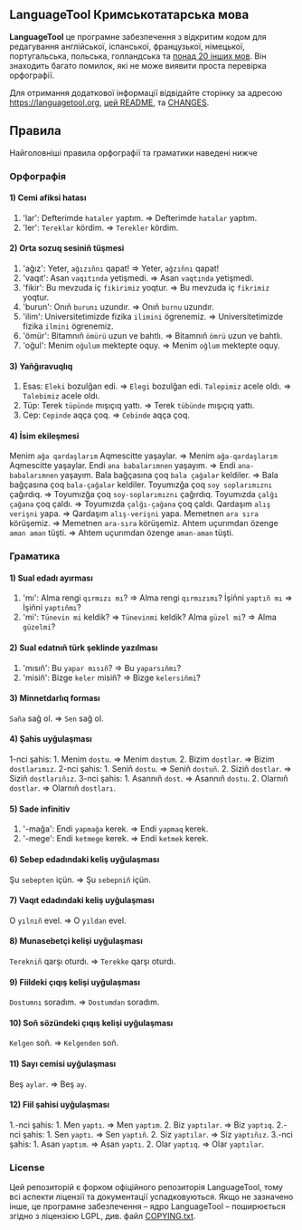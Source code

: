 ## LanguageTool Кримськотатарська мова

**LanguageTool** це програмне забезпечення з відкритим кодом для редагування англійської, іспанської, французької, німецької,
португальська, польська, голландська та [понад 20 інших мов](https://languagetool.org/languages/).
Він знаходить багато помилок, які не може виявити проста перевірка орфографії.

Для отримання додаткової інформації відвідайте сторінку за адресою https://languagetool.org,
[цей README](https://github.com/languagetool-org/languagetool/blob/master/languagetool-standalone/README.md),
та [CHANGES](https://github.com/languagetool-org/languagetool/blob/master/languagetool-standalone/CHANGES.md).

## Правила

Найголовніші правила орфографії та граматики наведені нижче

### Орфографія

#### 1) Cemi afiksi hatası
  1. 'lar':
    Defterimde `hataler` yaptım. => Defterimde `hatalar` yaptım.
  3. 'ler':
    `Tereklar` kördim. => `Terekler` kördim.


#### 2) Orta sozuq sesiniñ tüşmesi
  1. 'ağız':
    Yeter, `ağızıñnı` qapat! => Yeter, `ağzıñnı` qapat!
  2. 'vaqıt':
    Asan `vaqıtında` yetişmedi. => Asan `vaqtında` yetişmedi.
  3. 'fikir':
    Bu mevzuda iç `fikirimiz` yoqtur. => Bu mevzuda iç `fikrimiz` yoqtur. 
  4. 'burun':
    Onıñ `burunı` uzundır. => Onıñ `burnu` uzundır. 
  5. 'ilim':
    Universitetimizde fizika `ilimini` ögrenemiz. => Universitetimizde fizika `ilmini` ögrenemiz.
  6. 'ömür':
    Bitamnıñ `ömürü` uzun ve bahtlı. => Bitamnıñ `ömrü` uzun ve bahtlı. 
  7. 'oğul':
    Menim `oğulum` mektepte oquy. => Menim `oğlum` mektepte oquy. 

#### 3) Yañğıravuqlıq
  1. Esas:
    `Eleki` bozulğan edi. => `Elegi` bozulğan edi.
    `Talepimiz` acele oldı. => `Talebimiz` acele oldı.
  2. Tüp:
     Terek `tüpünde` mışıçıq yattı. => Terek `tübünde` mışıçıq yattı.
  3. Cep:
     `Cepinde` aqça çoq. => `Cebinde` aqça çoq.


#### 4) İsim ekileşmesi
Menim `ağa qardaşlarım` Aqmescitte yaşaylar. => Menim `ağa-qardaşlarım` Aqmescitte yaşaylar.
Endi `ana babalarımnen` yaşayım. => Endi `ana-babalarımnen` yaşayım.
Bala bağçasına çoq `bala çağalar` keldiler. => Bala bağçasına çoq `bala-çağalar` keldiler.
Toyumızğa çoq `soy soplarımıznı` çağırdıq. => Toyumızğa çoq `soy-soplarımıznı` çağırdıq.
Toyumızda `çalğı çağana` çoq çaldı. => Toyumızda `çalğı-çağana` çoq çaldı.
Qardaşım `alış verişni` yapa. => Qardaşım `alış-verişni` yapa.
Memetnen `ara sıra` körüşemiz. => Memetnen `ara-sıra` körüşemiz.
Ahtem uçurımdan özenge `aman aman` tüşti. => Ahtem uçurımdan özenge `aman-aman` tüşti. 

### Граматика

#### 1) Sual edadı ayırması
  1. 'mı':
    Alma rengi `qırmızı mı`? => Alma rengi `qırmızımı`?
    İşiñni `yaptıñ mı` => İşiñni `yaptıñmı`?
  3. 'mi':
     `Tünevin mi` keldik? => `Tünevinmi` keldik?
     Alma `güzel mi`? => Alma `güzelmi`?

#### 2) Sual edatnıñ türk şeklinde yazılması
  1. 'mısıñ':
    Bu `yapar mısıñ`? => Bu `yaparsıñmı`?
  2. 'misiñ':
     Bizge `keler` misiñ? => Bizge `kelersiñmi`?

#### 3) Minnetdarlıq forması
`Saña` sağ ol. => `Sen` sağ ol.

#### 4) Şahis uyğulaşması
  1-nci şahis:
    1. Menim `dostu`. => Menim `dostum`.
    2. Bizim `dostlar`. => Bizim `dostlarımız`.
  2-nci şahis:
    1. Seniñ `dostu`. => Seniñ `dostuñ`.
    2. Siziñ `dostlar`. => Siziñ `dostlarıñız`.
  3-nci şahis:
    1. Asannıñ `dost`. => Asannıñ `dostu`.
    2. Olarnıñ `dostlar`. => Olarnıñ `dostları`.

#### 5) Sade infinitiv
  1. '-mağa':
    Endi `yapmağa` kerek. => Endi `yapmaq` kerek.
  2. '-mege':
     Endi `ketmege` kerek. => Endi `ketmek` kerek.

#### 6) Sebep edadındaki keliş uyğulaşması
Şu `sebepten` içün. => Şu `sebepniñ` içün.

#### 7) Vaqıt edadındaki keliş uyğulaşması
O `yılnıñ` evel. => O `yıldan` evel.

#### 8) Munasebetçi kelişi uyğulaşması
`Terekniñ` qarşı oturdı. => `Terekke` qarşı oturdı.

#### 9) Fiildeki çıqış kelişi uyğulaşması
`Dostumnı` soradım. => `Dostumdan` soradım.

#### 10) Soñ sözündeki çıqış kelişi uyğulaşması
`Kelgen` soñ. => `Kelgenden` soñ.

#### 11) Sayı cemisi uyğulaşması
Beş `aylar`. => Beş `ay`.

#### 12) Fiil şahisi uyğulaşması 
  1.-nci şahis:
    1. Men `yaptı`. => Men `yaptım`.
    2. Biz `yaptılar`. => Biz `yaptıq`.
  2.-nci şahis:
    1. Sen `yaptı`. => Sen `yaptıñ`.
    2. Siz `yaptılar`. => Siz `yaptıñız`.
  3.-nci şahis:
    1. Asan `yaptım`. => Asan `yaptı`.
    2. Olar `yaptıq`. => Olar `yaptılar`.


### License
Цей репозиторій є форком офіційного репозиторія LanguageTool, тому всі аспекти ліцензії та документації успадковуються.
Якщо не зазначено інше, це програмне забезпечення – ядро LanguageTool – поширюється згідно з ліцензією LGPL, див.
файл [COPYING.txt](https://github.com/languagetool-org/languagetool/blob/master/COPYING.txt).
